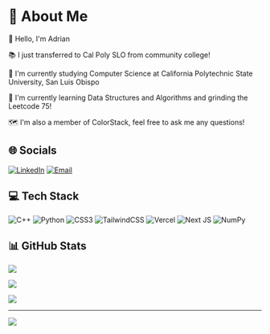 # 💫 About Me

👋 Hello, I'm Adrian

📚 I just transferred to Cal Poly SLO from community college!

🔭 I'm currently studying Computer Science at California Polytechnic State University, San Luis Obispo

🌱 I'm currently learning Data Structures and Algorithms and grinding the Leetcode 75!

🗺️ I'm also a member of ColorStack, feel free to ask me any questions!

## 🌐 Socials

[![LinkedIn](https://img.shields.io/badge/LinkedIn-%230077B5.svg?logo=linkedin&logoColor=white)](https://www.linkedin.com/in/adrian-cardona/) [![Email](https://img.shields.io/badge/Email-D14836?logo=gmail&logoColor=white)](mailto:adcardon@calpoly.edu)

## 💻 Tech Stack

![C++](https://img.shields.io/badge/c++-%2300599C.svg?style=flat&logo=c%2B%2B&logoColor=white) ![Python](https://img.shields.io/badge/python-3670A0?style=flat&logo=python&logoColor=ffdd54) ![CSS3](https://img.shields.io/badge/css3-%231572B6.svg?style=flat&logo=css3&logoColor=white) ![TailwindCSS](https://img.shields.io/badge/tailwindcss-%2338B2AC.svg?style=flat&logo=tailwind-css&logoColor=white) ![Vercel](https://img.shields.io/badge/vercel-%23000000.svg?style=flat&logo=vercel&logoColor=white) ![Next JS](https://img.shields.io/badge/Next-black?style=flat&logo=next.js&logoColor=white) ![NumPy](https://img.shields.io/badge/numpy-%23013243.svg?style=flat&logo=numpy&logoColor=white)

## 📊 GitHub Stats

![](https://github-readme-stats.vercel.app/api?username=adrian-1-cardona&theme=radical&hide_border=false&include_all_commits=true&count_private=false)

![](https://nirzak-streak-stats.vercel.app/?user=adrian-1-cardona&theme=radical&hide_border=false)

![](https://github-readme-stats.vercel.app/api/top-langs/?username=adrian-1-cardona&theme=radical&hide_border=false&include_all_commits=true&count_private=false&layout=compact)

---

[![](https://visitcount.itsvg.in/api?id=adrian-1-cardona&icon=1&color=1)](https://visitcount.itsvg.in)

<!-- Proudly created with GPRM ( https://gprm.itsvg.in ) -->
